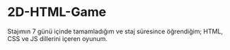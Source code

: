# 2D-HTML-Game
Stajımın 7 günü içinde tamamladığım ve staj süresince öğrendiğim; HTML, CSS ve JS dillerini içeren oyunum.
